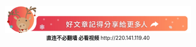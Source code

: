 <div align="center"><a href="https://git.io/01"><IMG SRC="wnn/img/a06.jpg" width=640></a></div>
<div align=center><b>直连不必翻墙 必看视频</b> http://220.141.119.40</div>  
